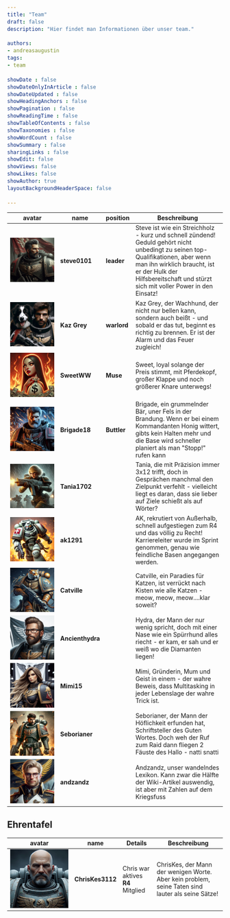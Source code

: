 ```yaml
---
title: "Team"
draft: false
description: "Hier findet man Informationen über unser team."

authors:
- andreasaugustin
tags:
- team

showDate : false
showDateOnlyInArticle : false
showDateUpdated : false
showHeadingAnchors : false
showPagination : false
showReadingTime : false
showTableOfContents : false
showTaxonomies : false
showWordCount : false
showSummary : false
sharingLinks : false
showEdit: false
showViews: false
showLikes: false
showAuthor: true
layoutBackgroundHeaderSpace: false

---
```


| **avatar** | **name** | **position** | **Beschreibung** |
| ---------- | -------- | ------------ | ---------------- |
| ![steve](img/steve.png) | **steve0101** | **leader** | Steve ist wie ein Streichholz - kurz und schnell zündend! Geduld gehört nicht unbedingt zu seinen top-Qualifikationen, aber wenn man ihn wirklich braucht, ist er der Hulk der Hilfsbereitschaft und stürzt sich mit voller Power in den Einsatz!  |
| ![kaz](img/kaz.png) | **Kaz Grey**| **warlord** | Kaz Grey, der Wachhund, der nicht nur bellen kann, sondern auch beißt - und sobald er das tut, beginnt es richtig zu brennen. Er ist der Alarm und das Feuer zugleich! |
| ![sweet](img/sweetWW.png) | **SweetWW** | **Muse** | Sweet, loyal solange der Preis stimmt, mit Pferdekopf, großer Klappe und noch größerer Knare unterwegs! |
| ![brigade](img/brigade18.png) | **Brigade18** | **Buttler** | Brigade, ein grummelnder Bär, uner Fels in der Brandung. Wenn er bei einem Kommandanten Honig wittert, gibts kein Halten mehr und die Base wird schneller planiert als man "Stopp!" rufen kann |
| ![tania](img/tania.png) | **Tania1702** | | Tania, die mit Präzision immer 3x12 trifft, doch in Gesprächen manchmal den Zielpunkt verfehlt - vielleicht liegt es daran, dass sie lieber auf Ziele schießt als auf Wörter? |
| ![ak1291](img/ak1291.png) | **ak1291** | | AK, rekrutiert von Außerhalb, schnell aufgestiegen zum R4 und das völlig zu Recht! Karriereleiter wurde im Sprint genommen, genau wie feindliche Basen angegangen werden. |
| ![cat](img/cat.png) | **Catville** | | Catville, ein Paradies für Katzen, ist verrückt nach Kisten wie alle Katzen - meow, meow, meow....klar soweit? |
| ![hydra](img/hydra.jpg) | **Ancienthydra** | | Hydra, der Mann der nur wenig spricht, doch mit einer Nase wie ein Spürrhund alles riecht - er kam, er sah und er weiß wo die Diamanten liegen! |
| ![mimi](img/mimi.jpg) | **Mimi15** | | Mimi, Gründerin, Mum und Geist in einem -  der wahre Beweis, dass Multitasking in jeder Lebenslage der wahre Trick ist. |
| ![sebo](img/sebo.png) | **Seborianer** | | Seborianer, der Mann der Höflichkeit erfunden hat, Schriftsteller des Guten Wortes. Doch weh der Ruf zum Raid dann fliegen 2 Fäuste des Hallo - natti snatti |
| ![andz](img/andz.jpg) | **andzandz** | | Andzandz, unser wandelndes Lexikon. Kann zwar die Hälfte der Wiki-Artikel auswendig, ist aber mit Zahlen auf dem Kriegsfuss |

## Ehrentafel

| **avatar** | **name** | **Details** | **Beschreibung** |
| ---------- | -------- | ------------ | ---------------- |
| ![chris](img/chris.jpg) | **ChrisKes3112** | Chris war aktives **R4** Mitglied | ChrisKes, der Mann der wenigen Worte. Aber kein problem, seine Taten sind lauter als seine Sätze! |
